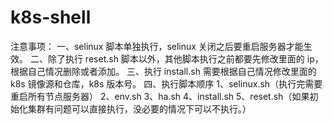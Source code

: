 # k8s-shell
注意事项：
一、selinux 脚本单独执行，selinux 关闭之后要重启服务器才能生效。
二、除了执行 reset.sh 脚本以外，其他脚本执行之前都要先修改里面的 ip，根据自己情况删除或者添加。
三、执行 install.sh 需要根据自己情况修改里面的 k8s 镜像源和仓库，k8s 版本号。
四、执行脚本顺序
1、selinux.sh（执行完需要重启所有节点服务器）
2、env.sh
3、ha.sh
4、install.sh
5、reset.sh（如果初始化集群有问题可以直接执行，没必要的情况下可以不执行。） 
